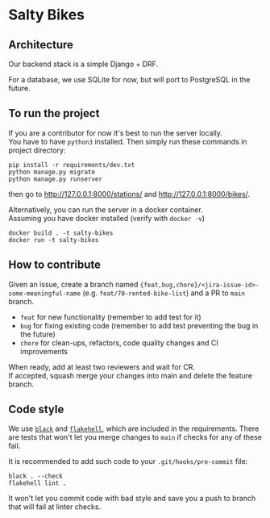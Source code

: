 # Salty Bikes

## Architecture

Our backend stack is a simple Django + DRF.

For a database, we use SQLite for now, but will port to PostgreSQL in the future.

## To run the project

If you are a contributor for now it's best to run the server locally.   
You have to have `python3` installed.
Then simply run these commands in project directory:

```
pip install -r requirements/dev.txt
python manage.py migrate
python manage.py runserver
```

then go to http://127.0.0.1:8000/stations/ and http://127.0.0.1:8000/bikes/.

Alternatively, you can run the server in a docker container.   
Assuming you have docker installed (verify with `docker -v`)

```
docker build . -t salty-bikes
docker run -t salty-bikes
```

## How to contribute

Given an issue, create a branch named `{feat,bug,chore}/<jira-issue-id>-some-meaningful-name` (e.g. `feat/70-rented-bike-list`) and a PR to `main` branch.   
- `feat` for new functionality (remember to add test for it)
- `bug` for fixing existing code (remember to add test preventing the bug in the future)
- `chore` for clean-ups, refactors, code quality changes and CI improvements
  
When ready, add at least two reviewers and wait for CR.   
If accepted, squash merge your changes into main and delete the feature branch.


## Code style

We use [`black`](https://github.com/psf/black) and [`flakehell`](https://flakehell.readthedocs.io/), which are included in the requirements.
There are tests that won't let you merge changes to `main` if checks for any of these fail.

It is recommended to add such code to your `.git/hooks/pre-commit` file:
```
black . --check
flakehell lint .
```
It won't let you commit code with bad style and save you a push to branch that will fail at linter checks.